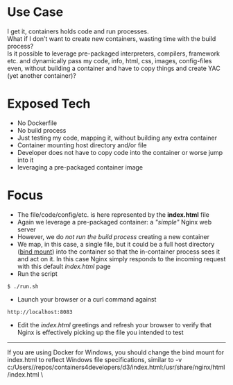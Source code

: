 # Use Case  
I get it, containers holds code and run processes.  
What if I don't want to create new containers, wasting time with the build process?  
Is it possible to leverage pre-packaged interpreters, compilers, framework etc. 
and dynamically pass my code, info, html, css, images, config-files even, 
without building a container and have to copy things and create YAC (yet another container)?  


# Exposed Tech  
+ No Dockerfile
+ No build process
+ Just testing my code, mapping it, without building any extra container
+ Container mounting host directory and/or file 
+ Developer does not have to copy code into the container or worse jump into it
+ leveraging a pre-packaged container image

# Focus  
+ The file/code/config/etc. is here represented by the **index.html** file
+ Again we leverage a pre-packaged container: a *"simple"* Nginx web server
+ However, we do *not run the build process* creating a new container
+ We map, in this case, a single file, but it could be a full host directory ([bind mount](https://docs.docker.com/storage/bind-mounts/)) into the container so that the in-container process sees it and act on it. In this case Nginx simply responds to the incoming request with this default *index.html* page
+ Run the script  
```
$ ./run.sh
```
+ Launch your browser or a curl command against  
```
http://localhost:8083
```
+ Edit the *index.html* greetings and refresh your browser to verify that Nginx is effectively picking up the file you intended to test   

---
If you are using Docker for Windows, you should change the bind mount for index.html to 
reflect Windows file specifications, similar to
  -v c:/Users/<USER>/repos/containers4developers/d3/index.html:/usr/share/nginx/html/index.html \
  
